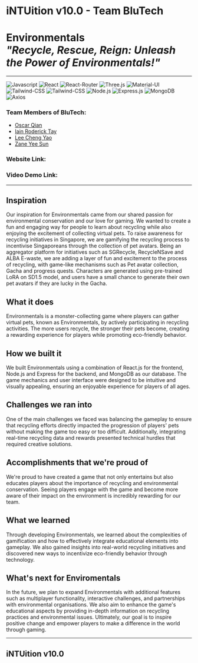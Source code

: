# iNTUition v10.0 - Team BluTech

# Environmentals <br/> _"Recycle, Rescue, Reign: Unleash the Power of Environmentals!"_ <br/> 

---

<div>
  <img src="http://img.shields.io/badge/Javascript-fcd400?style=flat-square&logo=javascript&logoColor=black" alt="Javascript">
	<img src="https://img.shields.io/badge/React-20232A?style=flat-square&logo=react&logoColor=61DAFB" alt="React">
	<img src="https://img.shields.io/badge/React Router-black?style=flat-square&logo=reactrouter&logoColor=CA4245" alt="React-Router">
	<img src="https://img.shields.io/badge/threejs-black?style=flat-square&logo=three.js&logoColor=white" alt="Three.js">
	<img src="https://img.shields.io/badge/Material--UI-0081CB?style=flat-square&logo=mui&logoColor=white" alt="Material-UI">
	<img src="https://img.shields.io/badge/Tailwind--CSS-06B6D4?style=flat-square&logo=tailwind-css&logoColor=white" alt="Tailwind-CSS">
	<img src="https://img.shields.io/badge/GSAP-88CE02?style=flat-square&logo=greensock&logoColor=white" alt="Tailwind-CSS">
	<img src="https://img.shields.io/badge/Node.js-43853D?style=flat-square&logo=node.js&logoColor=white" alt="Node.js">
	<img src="https://img.shields.io/badge/Express.js-17202C?style=flat-square&logo=express" alt="Express.js">
	<img src="https://img.shields.io/badge/MongoDB-4EA94B?style=flat-square&logo=mongodb&logoColor=white" alt="MongoDB">
	<img src="https://img.shields.io/badge/Axios-5A29E4?style=flat-square&logo=axios&logoColor=white" alt="Axios">

### Team Members of BluTech:

- [Oscar Qian](https://github.com/oscarqjh)
- [Iain Roderick Tay](https://github.com/eeyearn)
- [Lee Cheng Yao](https://github.com/chengyaolee)
- [Zane Yee Sun](https://github.com/zazzane)

### Website Link: 

### Video Demo Link: 

---

## Inspiration
Our inspiration for Environmentals came from our shared passion for environmental conservation and our love for gaming. We wanted to create a fun and engaging way for people to learn about recycling while also enjoying the excitement of collecting virtual pets. To raise awareness for recycling initiatives in Singapore, we are gamifying the recycling process to incentivise Singaporeans through the collection of pet avatars. Being an aggregator platform for initiatives such as SGRecycle, RecycleNSave and ALBA E-waste, we are adding a layer of fun and excitement to the process of recycling, with game-like mechanisms such as Pet avatar collection, Gacha and progress quests. Characters are generated using pre-trained LoRA on SD1.5 model, and users have a small chance to generate their own pet avatars if they are lucky in the Gacha.

## What it does
Environmentals is a monster-collecting game where players can gather virtual pets, known as Environmentals, by actively participating in recycling activities. The more users recycle, the stronger their pets become, creating a rewarding experience for players while promoting eco-friendly behavior.

## How we built it
We built Environmentals using a combination of React.js for the frontend, Node.js and Express for the backend, and MongoDB as our database. The game mechanics and user interface were designed to be intuitive and visually appealing, ensuring an enjoyable experience for players of all ages.

## Challenges we ran into
One of the main challenges we faced was balancing the gameplay to ensure that recycling efforts directly impacted the progression of players' pets without making the game too easy or too difficult. Additionally, integrating real-time recycling data and rewards presented technical hurdles that required creative solutions.

## Accomplishments that we're proud of
We're proud to have created a game that not only entertains but also educates players about the importance of recycling and environmental conservation. Seeing players engage with the game and become more aware of their impact on the environment is incredibly rewarding for our team.

## What we learned
Through developing Environmentals, we learned about the complexities of gamification and how to effectively integrate educational elements into gameplay. We also gained insights into real-world recycling initiatives and discovered new ways to incentivize eco-friendly behavior through technology.

## What's next for Enviromentals
In the future, we plan to expand Environmentals with additional features such as multiplayer functionality, interactive challenges, and partnerships with environmental organisations. We also aim to enhance the game's educational aspects by providing in-depth information on recycling practices and environmental issues. Ultimately, our goal is to inspire positive change and empower players to make a difference in the world through gaming.

---

## iNTUition v10.0

